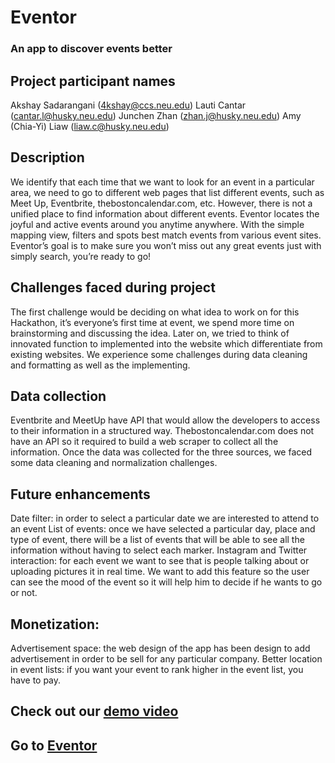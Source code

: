 # Eventor
### An app to discover events better
## Project participant names 
Akshay Sadarangani (4kshay@ccs.neu.edu)
Lauti Cantar (cantar.l@husky.neu.edu)
Junchen Zhan (zhan.j@husky.neu.edu)
Amy (Chia-Yi) Liaw (liaw.c@husky.neu.edu)

## Description 
We identify that each time that we want to look for an event in a particular area, we need to go to different web pages that list different events, such as Meet Up, Eventbrite, thebostoncalendar.com, etc. However, there is not a unified place to find information about different events.
Eventor locates the joyful and active events around you anytime anywhere. With the simple mapping view, filters and spots best match events from various event sites. Eventor’s goal is to make sure you won’t miss out any great events just with simply search, you’re ready to go! 

## Challenges faced during project
The first challenge would be deciding on what idea to work on for this Hackathon, it’s everyone’s first time at event, we spend more time on brainstorming and discussing the idea. Later on, we tried to think of innovated function to implemented into the website which differentiate from existing websites. We experience some challenges during data cleaning and formatting as well as the implementing. 

## Data collection 
Eventbrite and MeetUp have API that would allow the developers to access to their information in a structured way. Thebostoncalendar.com does not have an API so it required to build a web scraper to collect all the information. Once the data was collected for the three sources, we faced some data cleaning and normalization challenges.

## Future enhancements
Date filter: in order to select a particular date we are interested to attend to an event
List of events: once we have selected a particular day, place and type of event, there will be a list of events that will be able to see all the information without having to select each marker.
Instagram and Twitter interaction: for each event we want to see that is people talking about or uploading pictures it in real time. We want to add this feature so the user can see the mood of the event so it will help him to decide if he wants to go or not.

## Monetization:
Advertisement space: the web design of the app has been design to add advertisement in order to be sell for any particular company.
Better location in event lists: if you want your event to rank higher in the event list, you have to pay.

## Check out our [demo video](https://youtu.be/9lZ69n9Wgzk)

## Go to [Eventor](http://eventor-app.herokuapp.com)
